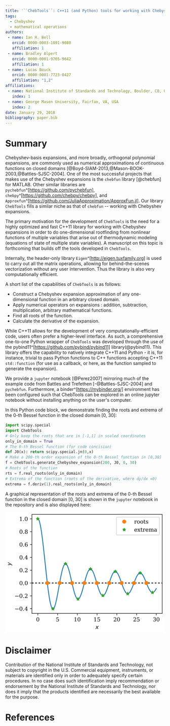 ```yaml
---
title: '``ChebTools``: C++11 (and Python) tools for working with Chebyshev expansions'
tags:
  - Chebyshev
  - mathematical operations
authors:
 - name: Ian H. Bell
   orcid: 0000-0003-1091-9080
   affiliation: 1
 - name: Bradley Alpert
   orcid: 0000-0001-9765-9642
   affiliation: 1
 - name: Lucas Bouck
   orcid: 0000-0001-7723-0427
   affiliation: "1,2"
affiliations:
 - name: National Institute of Standards and Technology, Boulder, CO, USA
   index: 1
 - name: George Mason University, Fairfax, VA, USA
   index: 2
date: January 29, 2018
bibliography: paper.bib
---
```


# Summary

Chebyshev-basis expansions, and more broadly, orthogonal polynomial expansions, are commonly used as numerical approximations of continuous functions on closed domains [@Boyd-SIAM-2013,@Mason-BOOK-2003,@Battles-SJSC-2004].   One of the most successful projects that makes use of the Chebyshev expansions is the ``chebfun`` library [@chebfun] for MATLAB.  Other similar libraries are ``pychebfun``^[https://github.com/pychebfun], ``chebpy``^[https://github.com/chebpy/chebpy], and ``Approxfun``^[https://github.com/JuliaApproximation/ApproxFun.jl]. Our library ``ChebTools`` fills a similar niche as that of ``chebfun`` -- working with Chebyshev expansions.

The primary motivation for the development of ``ChebTools`` is the need for a highly optimized and fast C++11 library for working with Chebyshev expansions in order to do one-dimensional rootfinding from nonlinear functions of multiple variables that arise out of thermodynamic modeling (equations of state of multiple state variables).  A manuscript on this topic is forthcoming that builds off the tools developed in ``ChebTools``.

Internally, the header-only library ``Eigen``^[http://eigen.tuxfamily.org] is used to carry out all the matrix operations, allowing for behind-the-scenes vectorization without any user intervention.  Thus the library is also very computationally efficient.

A short list of the capabilities of ``ChebTools`` is as follows:

* Construct a Chebyshev expansion approximation of any one-dimensional function in an arbitrary closed domain.
* Apply numerical operators on expansions : addition, subtraction, multiplication, arbitrary mathematical functions.
* Find all roots of the function.
* Calculate the derivative of the expansion.

While C++11 allows for the development of very computationally-efficient code, users often prefer a higher-level interface.  As such, a comprehensive one-to-one Python wrapper of ``ChebTools`` was developed through the use of the pybind11^[https://github.com/pybind/pybind11] library(@pybind11).  This library offers the capability to natively integrate C++11 and Python - it is, for instance, trivial to pass Python functions to C++ functions accepting C++11 ``std::function`` (for use as a callback, or here, as the function sampled to generate the expansion).

We provide a ``jupyter`` notebook [@Perez2007] mirroring much of the example code from Battles and Trefethen [-@Battles-SJSC-2004] and ``pychebfun``.  Furthermore, a binder^[https://mybinder.org/] environment has been configured such that ChebTools can be explored in an online jupyter notebook without installing anything on the user's computer.

In this Python code block, we demonstrate finding the roots and extrema of the 0-th Bessel function in the closed domain [0, 30]:

``` python
import scipy.special
import ChebTools
# Only keep the roots that are in [-1,1] in scaled coordinates
only_in_domain = True
# The 0-th Bessel function (for code concision)
def J0(x): return scipy.special.jn(0,x)
# Make a 200-th order expansion of the 0-th Bessel function in [0,30]
f = ChebTools.generate_Chebyshev_expansion(200, J0, 0, 30)
# Roots of the function
rts = f.real_roots(only_in_domain)
# Extrema of the function (roots of the derivative, where dy/dx =0)
extrema = f.deriv(1).real_roots(only_in_domain)
```

A graphical representation of the roots and extrema of the 0-th Bessel function in the closed domain [0, 30] is shown in the ``jupyter`` notebook in the repository and is also displayed here:

![Roots and extrema of the 0-th Bessel function](Bessel.png)

# Disclaimer

Contribution of the National Institute of Standards and Technology, not subject to copyright in the U.S.  Commercial equipment, instruments, or materials are identified only in order to adequately specify certain procedures. In no case does such identification imply recommendation or endorsement by the National Institute of Standards and Technology, nor does it imply that the products identified are necessarily the best available for the purpose.

# References
